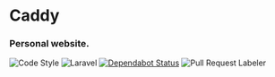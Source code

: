 # Caddy

### Personal website.

![Code Style](https://github.com/CaddyDz/Caddy/workflows/Check%20&%20fix%20styling/badge.svg)
![Laravel](https://github.com/CaddyDz/Caddy/workflows/Laravel/badge.svg)
[![Dependabot Status](https://api.dependabot.com/badges/status?host=github&repo=CaddyDz/Caddy)](https://dependabot.com)
![Pull Request Labeler](https://github.com/CaddyDz/Caddy/workflows/Pull%20Request%20Labeler/badge.svg)
